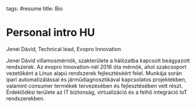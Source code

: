 tags: #resume
title: Bio

Personal intro HU
=================

Jenei Dávid, Technical lead, Evopro Innovation

Jenei Dávid villamosmérnök, szakterülete a hálózatba kapcsolt beágyazott
rendszerek. Az evopro Innovation-nél 2016 óta mérnök, ahol szakcsoport
vezetőként a Linux alapú rendszerek fejlesztéséért felel. Munkája során
ipari automatizálással és járműdiagnosztikával kapcsolatos projektekben,
valamint consumer termékek tervezésében és fejlesztésében vett részt.
Érdeklődési területe az IT biztonság, virtualizáció és a felhő
integráció IoT rendszerekben.


